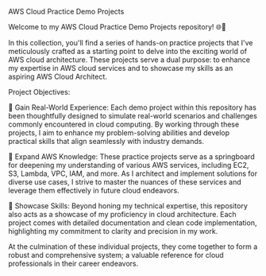 AWS Cloud Practice Demo Projects


Welcome to my AWS Cloud Practice Demo Projects repository! 🌐💼

In this collection, you'll find a series of hands-on practice projects that I've meticulously crafted as a starting point to delve into the exciting world of AWS cloud architecture. These projects serve a dual purpose: to enhance my expertise in AWS cloud services and to showcase my skills as an aspiring AWS Cloud Architect.

Project Objectives:

🔹 Gain Real-World Experience: Each demo project within this repository has been thoughtfully designed to simulate real-world scenarios and challenges commonly encountered in cloud computing. By working through these projects, I aim to enhance my problem-solving abilities and develop practical skills that align seamlessly with industry demands.

🔹 Expand AWS Knowledge: These practice projects serve as a springboard for deepening my understanding of various AWS services, including EC2, S3, Lambda, VPC, IAM, and more. As I architect and implement solutions for diverse use cases, I strive to master the nuances of these services and leverage them effectively in future cloud endeavors.

🔹 Showcase Skills: Beyond honing my technical expertise, this repository also acts as a showcase of my proficiency in cloud architecture. Each project comes with detailed documentation and clean code implementation, highlighting my commitment to clarity and precision in my work.





At the culmination of these individual projects, they come together to form a robust and comprehensive system; a valuable reference for cloud professionals in their career endeavors.
